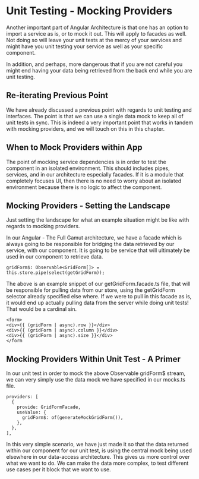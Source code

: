  Unit Testing - Mocking Providers 
=================================

Another important part of Angular Architecture is that one has an option
to import a service as is, or to mock it out. This will apply to facades
as well. Not doing so will leave your unit tests at the mercy of your
services and might have you unit testing your service as well as your
specific component.

In addition, and perhaps, more dangerous that if you are not careful you
might end having your data being retrieved from the back end while you
are unit testing.

 Re-iterating Previous Point 
----------------------------

We have already discussed a previous point with regards to unit testing
and interfaces. The point is that we can use a single data mock to keep
all of unit tests in sync. This is indeed a very important point that
works in tandem with mocking providers, and we will touch on this in
this chapter.

 When to Mock Providers within App 
----------------------------------

The point of mocking service dependencies is in order to test the
component in an isolated environment. This should includes pipes,
services, and in our architecture especially facades. If it is a module
that completely focuses UI, then there is no need to worry about an
isolated environment because there is no logic to affect the component.

 Mocking Providers - Setting the Landscape 
------------------------------------------

Just setting the landscape for what an example situation might be like
with regards to mocking providers.

In our Angular - The Full Gamut architecture, we have a facade which is
always going to be responsible for bridging the data retrieved by our
service, with our component. It is going to be service that will
ultimately be used in our component to retrieve data.

    gridForm$: Observable<GridForm[]> = this.store.pipe(select(getGridForm));

The above is an example snippet of our getGridForm.facade.ts file, that
will be responsible for pulling data from our store, using the
getGridForm selector already specified else where. If we were to pull in
this facade as is, it would end up actually pulling data from the server
while doing unit tests! That would be a cardinal sin.

    <form>
    <div>{{ (gridForm | async).row }}</div>
    <div>{{ (gridForm | async).column }}</div>
    <div>{{ (gridForm | async).size }}</div>
    </form

 Mocking Providers Within Unit Test - A Primer 
----------------------------------------------

In our unit test in order to mock the above Observable gridForm\$
stream, we can very simply use the data mock we have specified in our
mocks.ts file.

    providers: [
      {
        provide: GridFormFacade,
        useValue: {
          gridForm$: of(generateMockGridForm()),
        },
      },
    ],

In this very simple scenario, we have just made it so that the data
returned within our component for our unit test, is using the central
mock being used elsewhere in our data-access architecture. This gives us
more control over what we want to do. We can make the data more complex,
to test different use cases per it block that we want to use.
